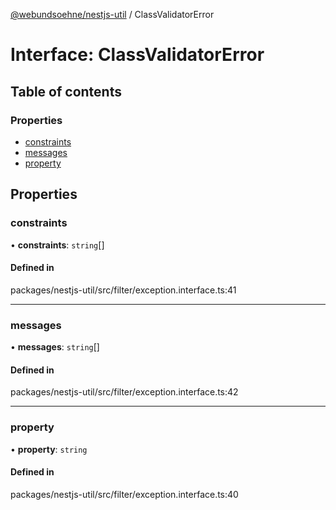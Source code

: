 [@webundsoehne/nestjs-util](../README.md) / ClassValidatorError

# Interface: ClassValidatorError

## Table of contents

### Properties

- [constraints](ClassValidatorError.md#constraints)
- [messages](ClassValidatorError.md#messages)
- [property](ClassValidatorError.md#property)

## Properties

### constraints

• **constraints**: `string`[]

#### Defined in

packages/nestjs-util/src/filter/exception.interface.ts:41

---

### messages

• **messages**: `string`[]

#### Defined in

packages/nestjs-util/src/filter/exception.interface.ts:42

---

### property

• **property**: `string`

#### Defined in

packages/nestjs-util/src/filter/exception.interface.ts:40
